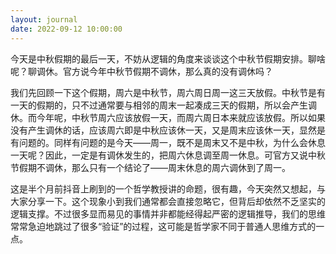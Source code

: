 ```yaml
---
layout: journal
date: 2022-09-12 10:00:00
---
```


今天是中秋假期的最后一天，不妨从逻辑的角度来谈谈这个中秋节假期安排。聊啥呢？聊调休。官方说今年中秋节假期不调休，那么真的没有调休吗？

我们先回顾一下这个假期，周六是中秋节，周六周日周一这三天放假。中秋节是有一天的假期的，只不过通常要与相邻的周末一起凑成三天的假期，所以会产生调休。而今年呢，中秋节周六应该放假一天，而周六周日本来就应该放假。所以如果没有产生调休的话，应该周六即是中秋应该休一天，又是周末应该休一天，显然是有问题的。同样有问题的是今天——周一，既不是周末又不是中秋，为什么会休息一天呢？因此，一定是有调休发生的，把周六休息调至周一休息。可官方又说中秋节假期不调休，那么只有一个结论了——周末休息的周六调休到了周一。

这是半个月前抖音上刷到的一个哲学教授讲的命题，很有趣，今天突然又想起，与大家分享一下。这个现象小到我们通常都会直接忽略它，但背后却依然不乏坚实的逻辑支撑。不过很多显而易见的事情并非都能经得起严密的逻辑推导，我们的思维常常急迫地跳过了很多“验证”的过程，这可能是哲学家不同于普通人思维方式的一点。
